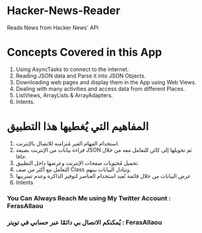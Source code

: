 # Hacker-News-Reader
Reads News from Hacker News' API

# Concepts Covered in this App
1. Using AsyncTasks to connect to the internet.
2. Reading JSON data and Parse it into JSON Objects.
3. Downloading web pages and display them in the App using Web Views.
4. Dealing with many activities and access data from different Places.
5. ListViews, ArrayLists & ArrayAdapters.
6. Intents.



# المفاهيم التي يُغطيها هذا التطبيق
1. استخدام المهام الغير مُتزامنة للاتصال بالإنترنت.
2.  قراءة بيانات من الإنترنت بصيغة JSON ثم تحويلها إلى كائن للتعامل معه من خلال جافا.
3.  تحميل مُحتويات صفحات الإنترنت وعرضها داخل التطبيق.
4. التعامل مع أكثر من صف Class وتبادل البيانات بينهم.
5. عرض البيانات من خلال قائمة تُعيد استخدام العناصر لتوفير الذاكرة وعدم تسريبها
6. Intents

### You Can Always Reach Me using My Twitter Account : FerasAllaou
### يُمكنكم الاتصال بي دائمًا عبر حسابي في تويتر : FerasAllaou
